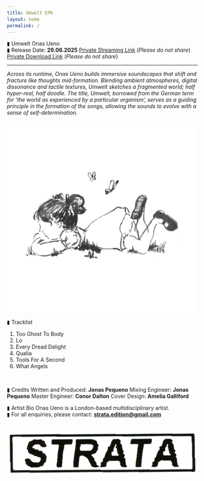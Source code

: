 ```yaml
---
title: Umwelt EPK
layout: home
permalink: /
---
```


▮ Umwelt
Onas Ueno
<br>
▮ Release Date: **29.06.2025**
[Private Streaming Link](https://on.soundcloud.com/4Cv8n7n5JwtJ15Ex7) (*Please do not share*)
[Private Download Link](https://drive.google.com/drive/folders/1FIs8TBnxo_RsFuXn9e8zvKQpqvLfNhaX?usp=sharing) (*Please do not share*)
<br>

---
  
*Across its runtime, Onas Ueno builds immersive soundscapes that shift and fracture like thoughts mid-formation. Blending ambient atmospheres, digital dissonance and tactile textures, Umwelt sketches a fragmented world; half hyper-real, half doodle. The title, Umwelt, borrowed from the German term for ‘the world as experienced by a particular organism’, serves as a guiding principle in the formation of the songs, allowing the sounds to evolve with a sense of self-determination.*

<img src="UmweltCover.jpg" alt="Umwelt Cover" class="centered-image">
  
▮ Tracklist
1. Too Ghost To Body
2. Lo
3. Every Dread Delight
4. Qualia
5. Tools For A Second
6. What Angels

<br>
  
▮ Credits
Written and Produced: **Jonas Pequeno**
Mixing Engineer: **Jonas Pequeno**
Master Engineer: **Conor Dalton**
Cover Design: **Amelia Galliford**
<br>
  
▮ Artist Bio
Onas Ueno is a London-based multidisciplinary artist.
<br>
▮ For all enquiries, please contact: **strata.edition@gmail.com**
<br>
<br>


<img src="BWLogo_.png" alt="Strata Logo" class="centered-logo">
